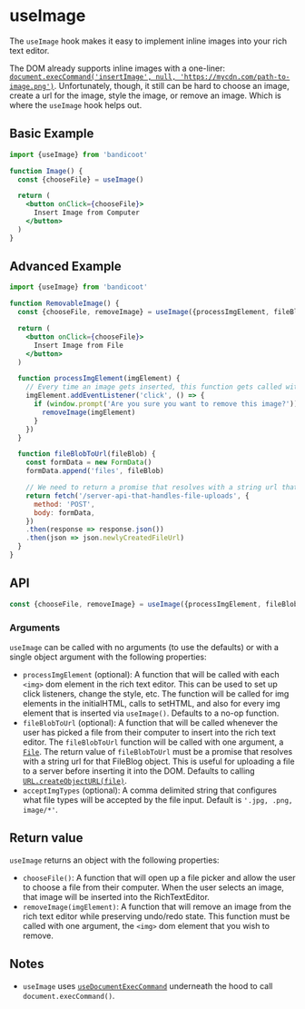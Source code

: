 # useImage

The `useImage` hook makes it easy to implement inline images into your rich text editor.

The DOM already supports inline images with a one-liner:
[`document.execCommand('insertImage', null, 'https://mycdn.com/path-to-image.png')`](https://developer.mozilla.org/en-US/docs/Web/API/Document/execCommand#Commands).
Unfortunately, though, it still can be hard to choose an image, create a url for the image, style the image, or remove an image.
Which is where the `useImage` hook helps out.

## Basic Example
```jsx
import {useImage} from 'bandicoot'

function Image() {
  const {chooseFile} = useImage()

  return (
    <button onClick={chooseFile}>
      Insert Image from Computer
    </button>
  )
}
```

## Advanced Example
```jsx
import {useImage} from 'bandicoot'

function RemovableImage() {
  const {chooseFile, removeImage} = useImage({processImgElement, fileBlobToUrl, acceptImgTypes: '.png'})

  return (
    <button onClick={chooseFile}>
      Insert Image from File
    </button>
  )

  function processImgElement(imgElement) {
    // Every time an image gets inserted, this function gets called with the DOM img element
    imgElement.addEventListener('click', () => {
      if (window.prompt('Are you sure you want to remove this image?')) {
        removeImage(imgElement)
      }
    })
  }

  function fileBlobToUrl(fileBlob) {
    const formData = new FormData()
    formData.append('files', fileBlob)

    // We need to return a promise that resolves with a string url that the <img> element can use.
    return fetch('/server-api-that-handles-file-uploads', {
      method: 'POST',
      body: formData,
    })
    .then(response => response.json())
    .then(json => json.newlyCreatedFileUrl)
  }
}
```

## API
```js
const {chooseFile, removeImage} = useImage({processImgElement, fileBlobToUrl, acceptImgTypes})
```

### Arguments
`useImage` can be called with no arguments (to use the defaults) or with a single object argument with the following properties:

- `processImgElement` (optional): A function that will be called with each `<img>` dom element in the rich text editor. This can be used
  to set up click listeners, change the style, etc. The function will be called for img elements in the initialHTML, calls to setHTML, and also for
  every img element that is inserted via `useImage()`. Defaults to a no-op function.
- `fileBlobToUrl` (optional): A function that will be called whenever the user has picked a file from their computer to insert into the rich text
  editor. The `fileBlobToUrl` function will be called with one argument, a [`File`](https://developer.mozilla.org/en-US/docs/Web/API/File).
  The return value of `fileBlobToUrl` must be a promise that resolves with a string url for that FileBlog object. This is useful for uploading a
  file to a server before inserting it into the DOM. Defaults to calling [`URL.createObjectURL(file)`](https://developer.mozilla.org/en-US/docs/Web/API/URL/createObjectURL).
- `acceptImgTypes` (optional): A comma delimited string that configures what file types will be accepted by the file input.  Default is `'.jpg, .png, image/*'`.

## Return value
`useImage` returns an object with the following properties:
- `chooseFile()`: A function that will open up a file picker and allow the user to choose a file from their computer. When the user selects an image,
  that image will be inserted into the RichTextEditor.
- `removeImage(imgElement)`: A function that will remove an image from the rich text editor while preserving undo/redo state. This function must be called with
  one argument, the `<img>` dom element that you wish to remove.

## Notes
- `useImage` uses [`useDocumentExecCommand`](/hooks/use-document-exec-command.md) underneath the hood to call `document.execCommand()`.
